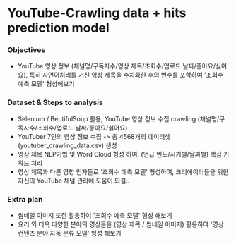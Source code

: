 # YouTube-Crawling data + hits prediction model 

### Objectives 
- YouTube 영상 정보 (채널명/구독자수/영상 제목/조회수/업로드 날짜/좋아요/싫어요), 특히 자연어처리를 거친 영상 제목을 수치화한 후의 변수를 포함하여 '조회수 예측 모델' 형성해보기 

### Dataset & Steps to analysis
- Selenium / BeutifulSoup 활용, YouTube 영상 정보 수집 crawling (채널명/구독자수/조회수/업로드 날짜/좋아요/싫어요)
- YouTuber 7인의 영상 정보 수집 -> 총 4568개의 데이터셋 (youtuber_crawling_data.csv) 생성 
- 영상 제목 NLP기법 및 Word Cloud 형성 하여, (언급 빈도/시기별/날짜별) 핵심 키워드 처리
- 영상 제목과 다른 영향 인자들로 '조회수 예측 모델' 형성하여, 크리에이터들을 위한 자신의 YouTube 채널 관리에 도움이 되길..

### Extra plan
- 썸네일 이미지 또한 활용하여 '조회수 예측 모델' 형성 해보기
- 요리 외 더욱 다양한 분야의 영상들을 (영상 제목 / 썸네일 이미지) 활용하여 '영상 컨텐츠 분야 자동 분류 모델' 형성 해보기

